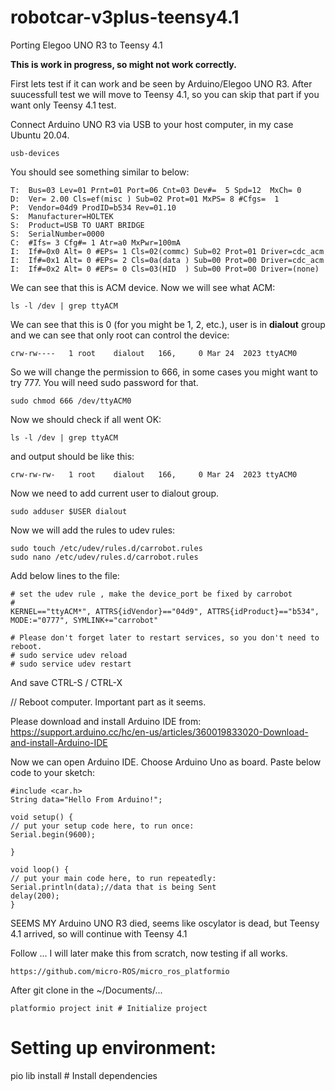 # robotcar-v3plus-teensy4.1
Porting Elegoo UNO R3 to Teensy 4.1

**This is work in progress, so might not work correctly.**

First lets test if it can work and be seen by Arduino/Elegoo UNO R3.
After suucessfull test we will move to Teensy 4.1, so you can skip that part if you want only Teensy 4.1 test.

Connect Arduino UNO R3 via USB to your host computer, in my case Ubuntu 20.04.
```
usb-devices
```

You should see something similar to below:
```
T:  Bus=03 Lev=01 Prnt=01 Port=06 Cnt=03 Dev#=  5 Spd=12  MxCh= 0
D:  Ver= 2.00 Cls=ef(misc ) Sub=02 Prot=01 MxPS= 8 #Cfgs=  1
P:  Vendor=04d9 ProdID=b534 Rev=01.10
S:  Manufacturer=HOLTEK
S:  Product=USB TO UART BRIDGE
S:  SerialNumber=0000
C:  #Ifs= 3 Cfg#= 1 Atr=a0 MxPwr=100mA
I:  If#=0x0 Alt= 0 #EPs= 1 Cls=02(commc) Sub=02 Prot=01 Driver=cdc_acm
I:  If#=0x1 Alt= 0 #EPs= 2 Cls=0a(data ) Sub=00 Prot=00 Driver=cdc_acm
I:  If#=0x2 Alt= 0 #EPs= 0 Cls=03(HID  ) Sub=00 Prot=00 Driver=(none)
```

We can see that this is ACM device.
Now we will see what ACM:
```
ls -l /dev | grep ttyACM
```

We can see that this is 0 (for you might be 1, 2, etc.), user is in **dialout** group and we can see that only root can control the device:
```
crw-rw----   1 root    dialout   166,     0 Mar 24  2023 ttyACM0
```

So we will change the permission to 666, in some cases you might want to try 777.
You will need sudo password for that.
```
sudo chmod 666 /dev/ttyACM0
```

Now we should check if all went OK:
```
ls -l /dev | grep ttyACM
```

and output should be like this:
```
crw-rw-rw-   1 root    dialout   166,     0 Mar 24  2023 ttyACM0
```

Now we need to add current user to dialout group. 
```
sudo adduser $USER dialout
```

Now we will add the rules to udev rules:
```
sudo touch /etc/udev/rules.d/carrobot.rules
sudo nano /etc/udev/rules.d/carrobot.rules
```
Add below lines to the file:
```
# set the udev rule , make the device_port be fixed by carrobot
#
KERNEL=="ttyACM*", ATTRS{idVendor}=="04d9", ATTRS{idProduct}=="b534", MODE:="0777", SYMLINK+="carrobot"

# Please don't forget later to restart services, so you don't need to reboot.
# sudo service udev reload
# sudo service udev restart
```
And save CTRL-S / CTRL-X

// Reboot computer. Important part as it seems.

Please download and install Arduino IDE from:
https://support.arduino.cc/hc/en-us/articles/360019833020-Download-and-install-Arduino-IDE

Now we can open Arduino IDE.
Choose Arduino Uno as board.
Paste below code to your sketch:
```
#include <car.h>
String data="Hello From Arduino!";

void setup() {
// put your setup code here, to run once:
Serial.begin(9600);

}

void loop() {
// put your main code here, to run repeatedly:
Serial.println(data);//data that is being Sent
delay(200);
}
```
SEEMS MY Arduino UNO R3 died, seems like oscylator is dead, but Teensy 4.1 arrived, so will continue with Teensy 4.1

Follow ... I will later make this from scratch, now testing if all works.
```
https://github.com/micro-ROS/micro_ros_platformio
```
After git clone in the ~/Documents/...
```
platformio project init # Initialize project
```
# Setting up environment:

pio lib install # Install dependencies
